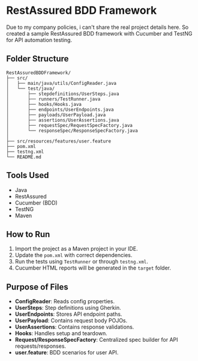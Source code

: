 # RestAssured BDD Framework

Due to my company policies, i can't share the real project details here. So created a sample RestAssured BDD framework with Cucumber and TestNG for API automation testing.

## Folder Structure

```
RestAssuredBDDFramework/
├── src/
│   ├── main/java/utils/ConfigReader.java
│   └── test/java/
│       ├── stepdefinitions/UserSteps.java
│       ├── runners/TestRunner.java
│       ├── hooks/Hooks.java
│       ├── endpoints/UserEndpoints.java
│       ├── payloads/UserPayload.java
│       ├── assertions/UserAssertions.java
│       ├── requestSpec/RequestSpecFactory.java
│       └── responseSpec/ResponseSpecFactory.java
│
├── src/resources/features/user.feature
├── pom.xml
├── testng.xml
└── README.md
```

## Tools Used

- Java
- RestAssured
- Cucumber (BDD)
- TestNG
- Maven

## How to Run

1. Import the project as a Maven project in your IDE.
2. Update the `pom.xml` with correct dependencies.
3. Run the tests using `TestRunner` or through `testng.xml`.
4. Cucumber HTML reports will be generated in the `target` folder.

## Purpose of Files

- **ConfigReader**: Reads config properties.
- **UserSteps**: Step definitions using Gherkin.
- **UserEndpoints**: Stores API endpoint paths.
- **UserPayload**: Contains request body POJOs.
- **UserAssertions**: Contains response validations.
- **Hooks**: Handles setup and teardown.
- **Request/ResponseSpecFactory**: Centralized spec builder for API requests/responses.
- **user.feature**: BDD scenarios for user API.
